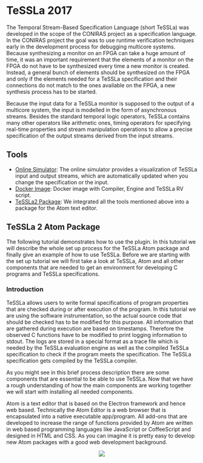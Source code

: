 # TeSSLa 2017

The Temporal Stream-Based Specification Language (short TeSSLa) was developed in the scope of the CONIRAS project as a specification language. In the CONIRAS project the goal was to use runtime verification techniques early in the development process for debugging multicore systems. Because synthesizing a monitor on an FPGA can take a huge amount of time, it was an important requirement that the elements of a monitor on the FPGA do not have to be synthesized every time a new monitor is created. Instead, a general bunch of elements should be synthesized on the FPGA and only if the elements needed for a TeSSLa specification and their connections do not match to the ones available on the FPGA, a new synthesis process has to be started.

Because the input data for a TeSSLa monitor is supposed to the output of a multicore system, the input is modelled in the form of asynchronous streams. Besides the standard temporal logic operators, TeSSLa contains many other operators like arithmetic ones, timing operators for specifying real-time properties and stream manipulation operations to allow a precise specification of the output streams derived from the input streams.

## Tools

  * [Online Simulator](http://rv.isp.uni-luebeck.de/tessla/): The online simulator provides a visualization of TeSSLa input and output streams, which are automatically updated when you change the specification or the input.
  * [Docker Image](http://rv.isp.uni-luebeck.de/tessla/tessla-docker.zip): Docker image with Compiler, Engine and TeSSLa RV script.
  * [TeSSLa2 Package](https://atom.io/packages/tessla2): We integrated all the tools mentioned above into a package for the Atom text editor.
  
## TeSSLa 2 Atom Package

The following tutorial demonstrates how to use the plugin. In this tutorial we will describe the whole set up process for the TeSSLa Atom package and finally give an example of how to use TeSSLa. Before we are starting with the set up tutorial we will first take a look at TeSSLa, Atom and all other components that are needed to get an environment for developing C programs and TeSSLa specifications.

### Introduction

TeSSLa allows users to write formal specifications of program properties that are checked during or after execution of the program. In this tutorial we are using the software instrumentation, so the actual source code that should be checked has to be modified for this purpose. All information that are gathered during execution are based on timestamps. Therefore the observed C functions have to be modified to print logging information to stdout. The logs are stored in a special format as a trace file which is needed by the TeSSLa evaluation engine as well as the compiled TeSSLa specification to check if the program meets the specification. The TeSSLa specification gets compiled by the TeSSLa compiler.

As you might see in this brief process description there are some components that are essential to be able to use TeSSLa. Now that we have a rough understanding of how the main components are working together we will start with installing all needed components.

Atom is a text editor that is based on the Electron framework and hence web based. Technically the Atom Editor is a web browser that is encapsulated into a native executable app/program. All add-ons that are developed to increase the range of functions provided by Atom are written in web based programming languages like JavaScript or CoffeeScript and designed in HTML and CSS. As you can imagine it is pretty easy to develop new Atom packages with a good web development background.

<p align="center">
  <img src="https://github.com/malteschmitz/tessla2-atom/blob/master/screenshots/screenshot.png?raw=true">
</p>